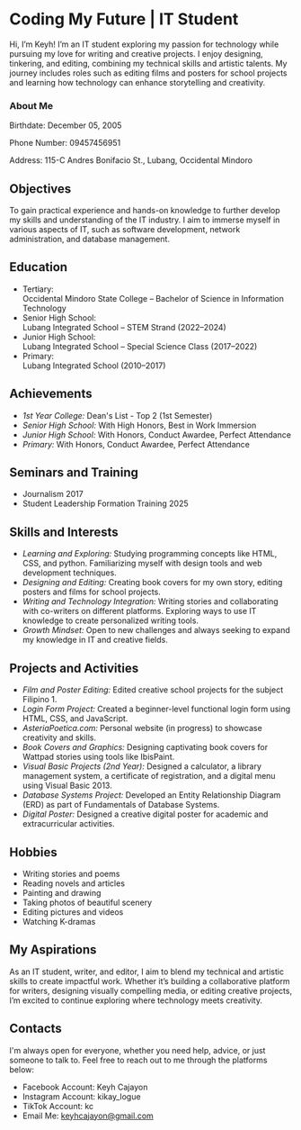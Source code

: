 # Coding My Future | IT Student
Hi, I’m Keyh! I’m an IT student exploring my passion for technology while pursuing my love for writing and creative projects. I enjoy designing, tinkering, and editing, combining my technical skills and artistic talents. My journey includes roles such as editing films and posters for school projects and learning how technology can enhance storytelling and creativity.

### About Me
Birthdate: December 05, 2005

Phone Number: 09457456951  

Address: 115-C Andres Bonifacio St., Lubang, Occidental Mindoro  

## Objectives
To gain practical experience and hands-on knowledge to further develop my skills and understanding of the IT industry. I aim to immerse myself in various aspects of IT, such as software development, network administration, and database management.

## Education
- Tertiary:  
  Occidental Mindoro State College – Bachelor of Science in Information Technology  
- Senior High School:  
  Lubang Integrated School – STEM Strand (2022–2024)  
- Junior High School:  
  Lubang Integrated School – Special Science Class (2017–2022)  
- Primary:  
  Lubang Integrated School (2010–2017)

## Achievements
- *1st Year College:* Dean's List - Top 2 (1st Semester) 
- *Senior High School:* With High Honors, Best in Work Immersion  
- *Junior High School:* With Honors, Conduct Awardee, Perfect Attendance  
- *Primary:* With Honors, Conduct Awardee, Perfect Attendance  

## Seminars and Training
- Journalism 2017
- Student Leadership Formation Training 2025

## Skills and Interests
- *Learning and Exploring:* Studying programming concepts like HTML, CSS, and python.
                            Familiarizing myself with design tools and web development techniques.
- *Designing and Editing:* Creating book covers for my own story, editing posters and films for school projects.
- *Writing and Technology Integration:* Writing stories and collaborating with co-writers on different platforms.
                                        Exploring ways to use IT knowledge to create personalized writing tools.
- *Growth Mindset:* Open to new challenges and always seeking to expand my knowledge in IT and creative fields.

## Projects and Activities
- *Film and Poster Editing:* Edited creative school projects for the subject Filipino 1.  
- *Login Form Project:* Created a beginner-level functional login form using HTML, CSS, and JavaScript.  
- *AsteriaPoetica.com:* Personal website (in progress) to showcase creativity and skills.  
- *Book Covers and Graphics:* Designing captivating book covers for Wattpad stories using tools like IbisPaint.
- *Visual Basic Projects (2nd Year):* Designed a calculator, a library management system, a certificate of registration, and a digital menu using Visual Basic 2013.
- *Database Systems Project:* Developed an Entity Relationship Diagram (ERD) as part of Fundamentals of Database Systems.
- *Digital Poster:* Designed a creative digital poster for academic and extracurricular activities.

## Hobbies
- Writing stories and poems
- Reading novels and articles
- Painting and drawing
- Taking photos of beautiful scenery
- Editing pictures and videos
- Watching K-dramas

## My Aspirations
As an IT student, writer, and editor, I aim to blend my technical and artistic skills to create impactful work. Whether it’s building a collaborative platform for writers, designing visually compelling media, or editing creative projects, I’m excited to continue exploring where technology meets creativity.

## Contacts
I'm always open for everyone, whether you need help, advice, or just someone to talk to. Feel free to reach out to me through the platforms below:
- Facebook Account: Keyh Cajayon
- Instagram Account: kikay_logue
- TikTok Account: kc
- Email Me: keyhcajayon@gmail.com

